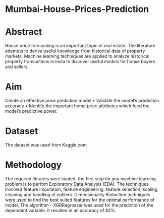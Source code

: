 # Mumbai-House-Prices-Prediction

# Abstract
House price forecasting is an important topic of real estate. The literature attempts to
derive useful knowledge from historical data of property markets. Machine learning
techniques are applied to analyze historical property transactions in India to discover
useful models for house buyers and sellers. 

# Aim
Create an effective price prediction model
• Validate the model’s prediction accuracy
• Identify the important home price attributes which feed the model’s predictive power.

# Dataset
The dataset was used from Kaggle.com

# Methodology
The required libraries were loaded, the first step for any machine learning problem is to perfom Exploratory Data Analysis (EDA). The techniques involved feature imputation, feature engineering, feature selection, scaling, cleaning and handling of outliers. Dimensionality Reduction techniques were used to find the best suited features for the optimal performance of model. The algorithm - XGBRegrosser was used for the prediction of the dependant variable. It resulted in an accuracy of 83%.